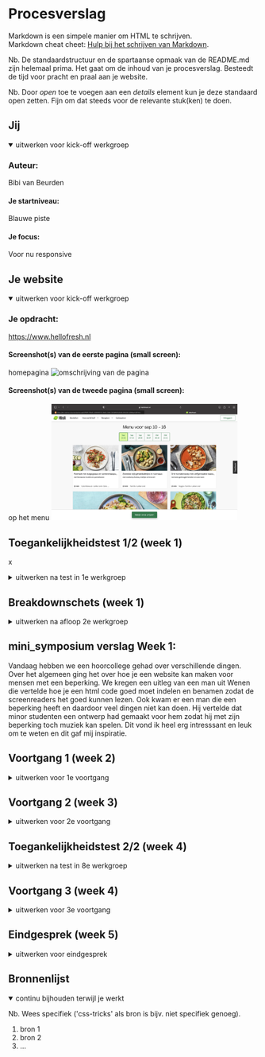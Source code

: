 # Procesverslag
Markdown is een simpele manier om HTML te schrijven.  
Markdown cheat cheet: [Hulp bij het schrijven van Markdown](https://github.com/adam-p/markdown-here/wiki/Markdown-Cheatsheet).

Nb. De standaardstructuur en de spartaanse opmaak van de README.md zijn helemaal prima. Het gaat om de inhoud van je procesverslag. Besteedt de tijd voor pracht en praal aan je website.

Nb. Door *open* toe te voegen aan een *details* element kun je deze standaard open zetten. Fijn om dat steeds voor de relevante stuk(ken) te doen.





## Jij

<details open>
  <summary>uitwerken voor kick-off werkgroep</summary>

  ### Auteur:
  Bibi van Beurden 

  #### Je startniveau:
  Blauwe piste  

  #### Je focus:
  Voor nu responsive
 
</details>





## Je website

<details open>
  <summary>uitwerken voor kick-off werkgroep</summary>

  ### Je opdracht:
  https://www.hellofresh.nl

  #### Screenshot(s) van de eerste pagina (small screen): 
 homepagina 
  <img src="readme-images/home.png" width="375px" alt="omschrijving van de pagina">

  #### Screenshot(s) van de tweede pagina (small screen):
  op het menu 
  <img src="readme-images/menu.png" width="375px" alt="omschrijving van de pagina">
 
</details>



## Toegankelijkheidstest 1/2 (week 1)
x
<details>
  <summary>uitwerken na test in 1e werkgroep</summary>

  ### Bevindingen
  Lijst met je bevindingen die in de test naar voren kwamen:
  - rechterhelft word geblokkeerd.
  - Ik kan de website voor 90% zien. 
  - Sommige stukken zal je met je hoofd moeten draaien.
  - De website is goed voor mensen met deze beperking.

  #### Screenreader
 De voiceover op mijn mac is makkelijk te activeren. Toen ik voor de eerste keer mijn voiceover ging gebruiken. Verbaasde ik mij erover dat hij alles voorleest waar jij naar kijkt, zelfs de onnodige dingen. Dit ging voor mij echt heel snel.  

Door dit op te lossen is een goede semantische html belangrijk. Een goede semantische html helpt de screenreaders om het beter te lezen en vervolgens beter voor de lezen voor de gebruiker. OOk is het belangrijk dat je niet alles voorgelezen krijgt maar de juiste dingen die de gebruiker wilt horen.


  #### Muis en Toetsenbord 
  Ik merk dat dit een groot opstakel is. Het is erg lastig om door de website heen te gaan. Je kan wel verder naar andere paginas maar het is niet mogelijk om dan weeer naar het hoofdmenu te gaan. Dit zal voor de gebruiker een groot opstakel zijn.

Er moet een goede site worden gemaakt die ook goed is voor mensen met deze beperking. Je moet overal heen kunnen zonder dat je de muis hoeft te gebruiken, zowel het hoofdmenu.


  #### Motoriek (shocks, elastiekjes)
Ik kon met de elastiekjes moeilijk scrollen met de muis. Ook heb ik de schock gebruikt en dit voelde naar. Dit is echt een beperking wat lastig is om de website te

  Hier een omschrijving van hoe het opgelost kan worden (met indien nodig afbeeldingen)
  De website moet ook voor deze mensen te gebruiken zijn.


  #### Visueel (brillen, contrast, kleurenblind, dark/light). 
  Voor de visueele oefening heb ik blur gebruikt als beperking. Je zag de website moeilijker. Dit is erg vervelend voor de gebruiker. Zo kan je het niet goed besturen en weet je niet waar je heen moet.

  Hier een omschrijving van hoe het opgelost kan worden
  Dit moet goed aangepat worden voor mensen met deze beperking.



</details>



## Breakdownschets (week 1)

<details>
  <summary>uitwerken na afloop 2e werkgroep</summary>

  ### de hele pagina: 
  <img src="readme-images/plaatje1.jpg" width="375px" alt="breakdown van de hele pagina">

  ### dynamisch deel (bijv menu): 
  <img src="readme-images/plaatje2.jpg" width="375px" alt="breakdown van een dynamisch deel">

  ### wellicht nog een dynamisch deel (bijv filter): 
  <img src="readme-images/plaatje3.jpg" width="375px" alt="breakdown van nog een dynamisch deel">

</details>


## mini_symposium verslag Week 1:
Vandaag hebben we een hoorcollege gehad over verschillende dingen. Over het algemeen ging het over hoe je een website kan maken voor mensen met een beperking. We kregen een uitleg van een man uit Wenen die vertelde hoe je een html code goed moet indelen en benamen zodat de screenreaders het goed kunnen lezen. Ook kwam er een man die een beperking heeft en daardoor veel dingen niet kan doen. Hij vertelde dat minor studenten een ontwerp had gemaakt voor hem zodat hij met zijn beperking toch muziek kan spelen. Dit vond ik heel erg intresssant en leuk om te weten en dit gaf mij inspiratie.


## Voortgang 1 (week 2)

<details>
  <summary>uitwerken voor 1e voortgang</summary>

  ### Stand van zaken
  hier dit ging goed & dit was lastig (neem ook screenshots op van delen van je website en code)


  ### Agenda voor meeting
  samen met je groepje opstellen

  | student 1      | student 2          | student 3    | student 4        |
  | ---            | ---                | ---          | ---              |
  | dit bespreken  | en dit             | en ik dit    | en dan ik dat    |
  | en dat ook nog | dit als er tijd is | nog een punt | dit wil ik zeker |
  | ...            | ...                | ...          | ...              |


  ### Verslag van meeting
  hier na afloop snel de uitkomsten van de meeting vastleggen

  - punt 1
  - punt 2
  - nog een punt
  - ...

</details>





## Voortgang 2 (week 3)

<details>
  <summary>uitwerken voor 2e voortgang</summary>

  ### Stand van zaken
  hier dit ging goed & dit was lastig (neem ook screenshots op van delen van je website en code)


  ### Agenda voor meeting
  samen met je groepje opstellen

  | student 1      | student 2          | student 3    | student 4        |
  | ---            | ---                | ---          | ---              |
  | dit bespreken  | en dit             | en ik dit    | en dan ik dat    |
  | en dat ook nog | dit als er tijd is | nog een punt | dit wil ik zeker |
  | ...            | ...                | ...          | ...              |


  ### Verslag van meeting
  hier na afloop snel de uitkomsten van de meeting vastleggen

  - punt 1
  - punt 2
  - nog een punt
- ...

</details>





## Toegankelijkheidstest 2/2 (week 4)

<details>
  <summary>uitwerken na test in 8e werkgroep</summary>

  ### Bevindingen
  Lijst met je bevindingen die in de test naar voren kwamen (geef ook aan wat er verbeterd is):

  #### Screenreader
  Hier korte omschrijving (met indien nodig afbeeldingen)

  Hier een omschrijving van hoe het opgelost kan worden (met indien nodig afbeeldingen)


  #### Muis en Toetsenbord 
  Hier korte omschrijving (met indien nodig afbeeldingen)

  Hier een omschrijving van hoe het opgelost kan worden (met indien nodig afbeeldingen)


  #### Motoriek (shocks, elastiekjes)
  Hier korte omschrijving (met indien nodig afbeeldingen)

  Ik kon met de elastiekjes moeilijk scrollen met de muis. Ook heb ik de schock gebruikt en dit voelde naar. Dit is echt een beperking wat lastig is om de website te

  Hier een omschrijving van hoe het opgelost kan worden (met indien nodig afbeeldingen)


  #### Visueel (brillen, contrast, kleurenblind, dark/light). 
  Hier korte omschrijving (met indien nodig afbeeldingen)

  Hier een omschrijving van hoe het opgelost kan worden (met indien nodig afbeeldingen)

</details>





## Voortgang 3 (week 4)

<details>
  <summary>uitwerken voor 3e voortgang</summary>

  ### Stand van zaken
  hier dit ging goed & dit was lastig (neem ook screenshots op van delen van je website en code)


  ### Agenda voor meeting
  samen met je groepje opstellen

  | student 1      | student 2          | student 3    | student 4        |
  | ---            | ---                | ---          | ---              |
  | dit bespreken  | en dit             | en ik dit    | en dan ik dat    |
  | en dat ook nog | dit als er tijd is | nog een punt | dit wil ik zeker |
  | ...            | ...                | ...          | ...              |


  ### Verslag van meeting
  hier na afloop snel de uitkomsten van de meeting vastleggen

  - punt 1
  - punt 2
  - nog een punt
  - ...

</details>





## Eindgesprek (week 5)

<details>
  <summary>uitwerken voor eindgesprek</summary>

  ### Je uitkomst - karakteristiek screenshots:
  <img src="readme-images/dummy-plaatje.jpg" width="375px" alt="uitomst opdracht 1">


  ### Dit ging goed/Heb ik geleerd: 
  Korte omschrijving met plaatjes

  <img src="readme-images/dummy-plaatje.jpg" width="375px" alt="top">


  ### Dit was lastig/Is niet gelukt:
  Korte omschrijving met plaatjes

  <img src="readme-images/dummy-plaatje.jpg" width="375px" alt="bummer">
</details>





## Bronnenlijst

<details open>
  <summary>continu bijhouden terwijl je werkt</summary>

  Nb. Wees specifiek ('css-tricks' als bron is bijv. niet specifiek genoeg).

  1. bron 1
  2. bron 2
  3. ...

</details>